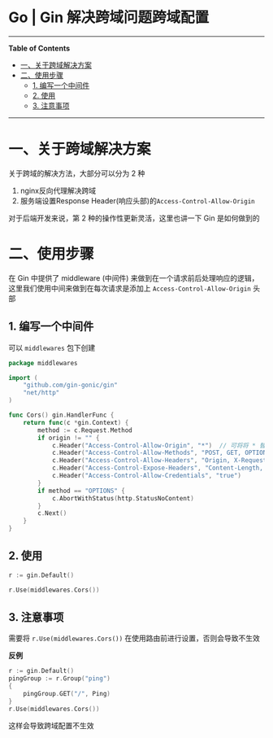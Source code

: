 <h1> Go | Gin 解决跨域问题跨域配置 </h1>

---

**Table of Contents**

- [一、关于跨域解决方案](#一关于跨域解决方案)
- [二、使用步骤](#二使用步骤)
	- [1. 编写一个中间件](#1-编写一个中间件)
	- [2. 使用](#2-使用)
	- [3. 注意事项](#3-注意事项)

---

# 一、关于跨域解决方案
关于跨域的解决方法，大部分可以分为 2 种

1. nginx反向代理解决跨域
1. 服务端设置Response Header(响应头部)的`Access-Control-Allow-Origin`

对于后端开发来说，第 2 种的操作性更新灵活，这里也讲一下 Gin 是如何做到的

# 二、使用步骤
在 Gin 中提供了 middleware (中间件) 来做到在一个请求前后处理响应的逻辑，这里我们使用中间来做到在每次请求是添加上 `Access-Control-Allow-Origin` 头部


## 1. 编写一个中间件

可以 `middlewares` 包下创建 

```go
package middlewares

import (
	"github.com/gin-gonic/gin"
	"net/http"
)

func Cors() gin.HandlerFunc {
	return func(c *gin.Context) {
		method := c.Request.Method
		if origin != "" {
			c.Header("Access-Control-Allow-Origin", "*")  // 可将将 * 替换为指定的域名
			c.Header("Access-Control-Allow-Methods", "POST, GET, OPTIONS, PUT, DELETE, UPDATE")
			c.Header("Access-Control-Allow-Headers", "Origin, X-Requested-With, Content-Type, Accept, Authorization")
			c.Header("Access-Control-Expose-Headers", "Content-Length, Access-Control-Allow-Origin, Access-Control-Allow-Headers, Cache-Control, Content-Language, Content-Type")
			c.Header("Access-Control-Allow-Credentials", "true")
		}
		if method == "OPTIONS" {
			c.AbortWithStatus(http.StatusNoContent)
		}
		c.Next()
	}
}
```

## 2. 使用
```go
r := gin.Default()

r.Use(middlewares.Cors())
```

## 3. 注意事项

需要将 `r.Use(middlewares.Cors())` 在使用路由前进行设置，否则会导致不生效

**反例**

```go
r := gin.Default()
pingGroup := r.Group("ping")
{
	pingGroup.GET("/", Ping)
}
r.Use(middlewares.Cors())
```
这样会导致跨域配置不生效
